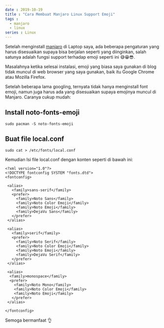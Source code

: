 ```yaml
---
date : 2019-10-19
title : "Cara Membuat Manjaro Linux Support Emoji"
tags :
  - manjaro
  - linux
series : Linux
---
```


Setelah menginstall [manjaro](https://manjaro.org) di Laptop saya, ada beberapa pengaturan yang harus disesuaikan supaya bisa berjalan seperti yang diinginkan, salah satunya adalah fungsi support terhadap emoji seperti ini 😅😁😎.  

Masalahnya ketika selesai instalasi, emoji yang biasa saya gunakan di blog tidak muncul di web browser yang saya gunakan, baik itu Google Chrome atau Mozilla Firefox. 

Setelah beberapa lama googling, ternyata tidak hanya menginstall font emoji, namun juga harus ada yang disesuaikan supaya emojinya muncul di Manjaro. Caranya cukup mudah:

## Install noto-fonts-emoji

```
sudo pacman -S noto-fonts-emoji
```

## Buat file local.conf

```
sudo cat > /etc/fonts/local.conf
```

Kemudian Isi file local.conf dengan konten seperti di bawah ini:

```
<?xml version="1.0"?>
<!DOCTYPE fontconfig SYSTEM "fonts.dtd">
<fontconfig>

 <alias>
   <family>sans-serif</family>
   <prefer>
     <family>Noto Sans</family>
     <family>Noto Color Emoji</family>
     <family>Noto Emoji</family>
     <family>DejaVu Sans</family>
   </prefer> 
 </alias>

 <alias>
   <family>serif</family>
   <prefer>
     <family>Noto Serif</family>
     <family>Noto Color Emoji</family>
     <family>Noto Emoji</family>
     <family>DejaVu Serif</family>
   </prefer>
 </alias>

 <alias>
  <family>monospace</family>
  <prefer>
    <family>Noto Mono</family>
    <family>Noto Color Emoji</family>
    <family>Noto Emoji</family>
   </prefer>
 </alias>

</fontconfig>
```

Semoga bermanfaat 👌